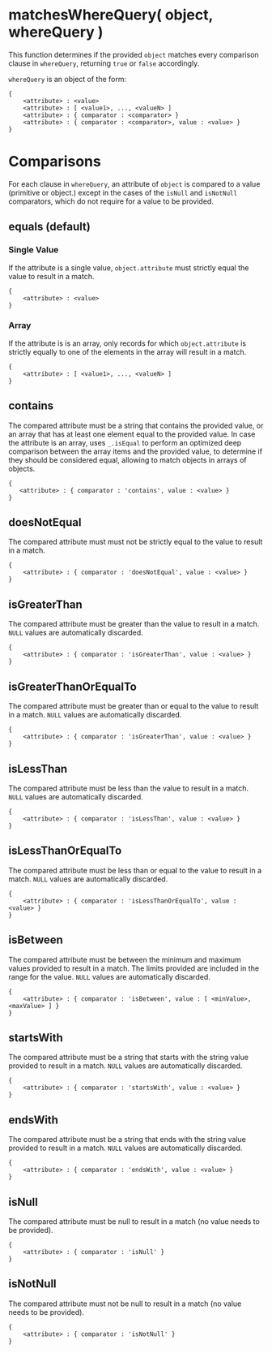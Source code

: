 # matchesWhereQuery( object, whereQuery )

This function determines if the provided `object` matches every comparison clause in `whereQuery`, returning `true` or `false` accordingly.

`whereQuery` is an object of the form:


```
{
	<attribute> : <value>
	<attribute> : [ <value1>, ..., <valueN> ]
	<attribute> : { comparator : <comparator> }
	<attribute> : { comparator : <comparator>, value : <value> }
}
```

# Comparisons
For each clause in `whereQuery`, an attribute of `object` is compared to a value (primitive or object.) except in the cases of the `isNull` and `isNotNull` comparators, which do not require for a value to be provided.

## equals (default)
### Single Value
If the attribute is a single value, `object.attribute` must strictly equal the value to result in a match.

```
{
	<attribute> : <value>
}
```

### Array
If the attribute is is an array, only records for which `object.attribute` is strictly equally to one of the elements in the array will result in a match.

```
{
	<attribute> : [ <value1>, ..., <valueN> ]
}
```

## contains

The compared attribute must be a string that contains the provided value, or an array that has at least one element equal to the provided value. In case the attribute is an array, uses `_.isEqual` to perform an optimized deep comparison between the array items and the provided value, to determine if they should be considered equal, allowing to match objects in arrays of objects.

```
{
   <attribute> : { comparator : 'contains', value : <value> }
}

```

## doesNotEqual
The compared attribute must must not be strictly equal to the value to result in a match.

```
{
	<attribute> : { comparator : 'doesNotEqual', value : <value> }
}
```

## isGreaterThan
The compared attribute must be greater than the value to result in a match. `NULL` values are automatically discarded.
```
{
	<attribute> : { comparator : 'isGreaterThan', value : <value> }
}
```

## isGreaterThanOrEqualTo
The compared attribute must be greater than or equal to the value to result in a match. `NULL` values are automatically discarded.

```
{
	<attribute> : { comparator : 'isGreaterThan', value : <value> }
}
```

## isLessThan
The compared attribute must be less than the value to result in a match. `NULL` values are automatically discarded.

```
{
	<attribute> : { comparator : 'isLessThan', value : <value> }
}
```

## isLessThanOrEqualTo
The compared attribute must be less than or equal to the value to result in a match. `NULL` values are automatically discarded.
```
{
	<attribute> : { comparator : 'isLessThanOrEqualTo', value : <value> }
}
```

## isBetween
The compared attribute must be between the minimum and maximum values provided to result in a match. The limits provided are included in the range for the value. `NULL` values are automatically discarded.

```
{
	<attribute> : { comparator : 'isBetween', value : [ <minValue>, <maxValue> ] }
}
```

## startsWith
The compared attribute must be a string that starts with the string value provided to result in a match. `NULL` values are automatically discarded.

```
{
	<attribute> : { comparator : 'startsWith', value : <value> }
}
```

## endsWith
The compared attribute must be a string that ends with the string value provided to result in a match. `NULL` values are automatically discarded.

```
{
	<attribute> : { comparator : 'endsWith', value : <value> }
}
```

## isNull
The compared attribute must be null to result in a match (no value needs to be provided).

```
{
	<attribute> : { comparator : 'isNull' }
}
```

## isNotNull
The compared attribute must not be null to result in a match (no value needs to be provided).

```
{
	<attribute> : { comparator : 'isNotNull' }
}
```
